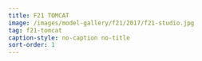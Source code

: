 ```yaml
---
title: F21 TOMCAT
image: /images/model-gallery/f21/2017/f21-studio.jpg
tag: f21-tomcat
caption-style: no-caption no-title
sort-order: 1
---
```

